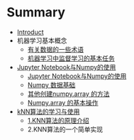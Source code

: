 # Summary

* [Introduct](README.md)
* 机器学习基本概念
  * [有关数据的一些术语](chapter1/you-guan-shu-ju-de-yi-xie-zhu-yu.md)
  * [机器学习中监督学习的基本任务](chapter1/ji-qi-xue-xi-zhong-jian-du-xue-xi-de-ji-ben-ren-wu.md)
* [Jupyter Notebook与Numpy的使用](jupyter-notebookyu-numpy-de-shi-yong.md)
  * [Jupyter Notebook与Numpy的使用](jupyter-notebookyu-numpy-de-shi-yong/jupyter-notebookyu-numpy-de-shi-yong.md)
  * [Numpy 数据基础](jupyter-notebookyu-numpy-de-shi-yong/numpy-shu-ju-ji-chu.md)
  * [其他创建numpy.array 的方法](jupyter-notebookyu-numpy-de-shi-yong/qi-ta-chuang-jian-numpy-array-de-fang-fa.md)
  * [Numpy.array 的基本操作](jupyter-notebookyu-numpy-de-shi-yong/numpyarray-de-ji-ben-cao-zuo.md)
* [kNN算法的学习与使用](knnsuan-fa-de-xue-xi-yu-shi-yong.md)
  * [1.KNN算法的原理介绍](knnsuan-fa-de-xue-xi-yu-shi-yong/1knnsuan-fa-de-yuan-li-jie-shao.md)
  * 2.KNN算法的一个简单实现

